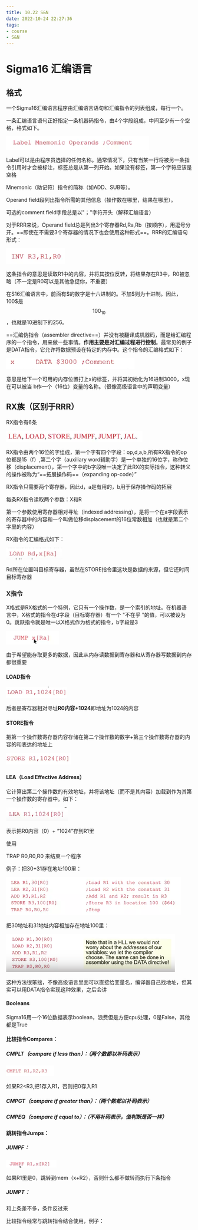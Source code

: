 ```yaml
---
title: 10.22 S&N
date: 2022-10-24 22:27:36
tags:
- course
- S&N
---
```


# Sigma16 汇编语言

## 格式

一个Sigma16汇编语言程序由汇编语言语句和汇编指令的列表组成，每行一个。

一条汇编语言语句正好指定一条机器码指令，由4个字段组成，中间至少有一个空格，格式如下。

![image-20221024223351555](10-22-S-N/image-20221024223351555.png)

Label可以是由程序员选择的任何名称。通常情况下，只有当某一行将被另一条指令引用时才会被标注，标签总是从第一列开始。如果没有标签，第一个字符应该是空格

Mnemonic（助记符）指令的简称（如ADD、SUB等）。

Operand field段列出指令所需的其他信息（操作数在哪里，结果在哪里）。

可选的comment field字段总是以"；"字符开头（解释汇编语言）

对于RRR来说，Operand field总是列出3个寄存器Rd,Ra,Rb（按顺序），用逗号分开。==即使在不需要3个寄存器的情况下也会使用这种形式==。RRR的汇编语句形式：

![image-20221024225207926](10-22-S-N/image-20221024225207926.png)

这条指令的意思是读取R1中的内容，并将其按位反转，将结果存在R3中，R0被忽略（不一定是R0可以是其他急促你，不重要）

在S16汇编语言中，前面有\$的数字是十六进制的。不加\$则为十进制。因此，100\$是$$100_{10}$$，也就是10进制下的256。

==汇编伪指令（assembler directive==）并没有被翻译成机器码，而是给汇编程序的一个指令，用来做一些事情。**作用主要是对汇编过程进行控制**。最常见的例子是DATA指令，它允许将数据预设在特定的内存中。这个指令的汇编格式如下：

![image-20221024230013751](10-22-S-N/image-20221024230013751.png)

意思是给下一个可用的内存位置打上x的标签，并将其初始化为16进制3000，x现在可以被当 b作一个（16位）变量的名称。（很像高级语言中的声明变量）

## RX族（区别于RRR）

RX指令有6条

![image-20221024235533990](10-22-S-N/image-20221024235533990.png)

RX指令由两个16位的字组成，第一个字有四个字段：op,d,a,b,所有RX指令的op位都是15（f）,第二个字（auxiliary word辅助字）是一个单独的16位字，称作位移（displacement），第一个字中的b字段唯一决定了此RX的实际指令，这种转义的操作被称为“==拓展操作码==（expanding op-code）”

RX指令只需要两个寄存器，因此d，a是有用的，b用于保存操作码的拓展

每条RX指令读取两个参数：X和R

第一个参数使用寄存器相对寻址（indexed addressing），是将一个在a字段表示的寄存器中的内容和一个叫做位移displacement的16位常数相加（也就是第二个字里的内容）

RX指令的汇编格式如下：

![image-20221025001202613](10-22-S-N/image-20221025001202613.png)

Rd所在位置叫目标寄存器，虽然在STORE指令里这块是数据的来源，但它还时间目标寄存器

### X指令

X格式是RX格式的一个特例，它只有一个操作数，是一个索引的地址。在机器语言中，X格式的指令在d字段（目标寄存器）有一个 "不在乎 "的值，可以被设为0。跳跃指令就是唯一以X格式作为格式的指令，b字段是3

![image-20221025001621485](10-22-S-N/image-20221025001621485.png)

由于希望能存取更多的数据，因此从内存读数据到寄存器和从寄存器写数据到内存都很重要

#### LOAD指令

![image-20221030184606667](10-22-S-N/image-20221030184606667.png)

 后者是寄存器相对寻址**R0内容+1024**即地址为1024的内容

#### STORE指令

把第一个操作数寄存器内容存储在第二个操作数的数字+第三个操作数寄存器的内容的和表达的地址上

![image-20221030190420790](10-22-S-N/image-20221030190420790.png)

#### LEA（Load Effective Address）

它计算出第二个操作数的有效地址，并将该地址（而不是其内容）加载到作为其第一个操作数的寄存器中。如下：

![image-20221030190555823](10-22-S-N/image-20221030190555823.png)

表示把R0内容（0）+ “1024”存到R1里

使用

TRAP R0,R0,R0	 来结束一个程序

例子：把30+31存在地址100里：

![image-20221030191926775](10-22-S-N/image-20221030191926775.png)

把30地址和31地址内容相加存在地址100里：

![image-20221030192445064](10-22-S-N/image-20221030192445064.png)

这种方法很笨拙，不像高级语言里面可以直接给变量名，编译器自己找地址，但其实可以用DATA指令实现这种效果，之后会讲

#### Booleans

Sigma16用一个16位数据表示boolean，浪费但是方便cpu处理，0是False，其他都是True

#### 比较指令Compares：

##### CMPLT（compare if less than）：（两个数都以补码表示）

![image-20221030194028799](10-22-S-N/image-20221030194028799.png)

如果R2<R3,把1存入R1，否则把0存入R1

##### CMPGT（compare if greater than）：（两个数都以补码表示）

##### CMPEQ（compare if equal to）：（不用补码表示，值判断是否一样）

#### 跳转指令Jumps：

##### JUMPF：

![image-20221030195034137](10-22-S-N/image-20221030195034137.png)

如果R1里是0，跳转到mem（x+R2），否则什么都不做转而执行下条指令

##### JUMPT：

和上条差不多，条件反过来



比较指令经常与跳转指令结合使用，例子：



